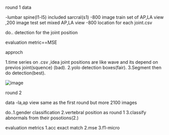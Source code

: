 round 1
data

-lumbar spine(l1-l5) included sarcral(s1)
-800 image train set of AP,LA view ,200 image test set mixed AP,LA view
-800 location for each joint.csv

do.. detection for the joint position

evaluation metric==MSE

approch

1.time series on .csv ,idea joint positions are like wave and its depend on previos joint(squence)  (bad).
2.yolo detection boxes(fair).
3.Segment then do detection(best).

![image](https://github.com/Augustus2011/SuperAI_Engineer_ss3/assets/107476202/2a4ef81c-8b3c-48c6-b639-d458c4307de0)

round 2

data
-la,ap view same as the first round but more 2100 images

do..1.gender classification 2.vertebral position as round 1 3.classify abnormals from their posotions(2.)

evaluation metrics 1.acc exact match 2.mse 3.f1-micro

